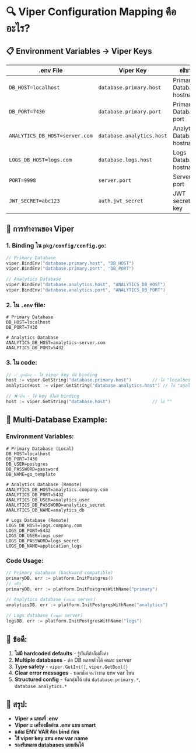 # 🔍 Viper Configuration Mapping คืออะไร?

## 📋 Environment Variables → Viper Keys

| .env File | Viper Key | อธิบาย |
|-----------|-----------|---------|
| `DB_HOST=localhost` | `database.primary.host` | Primary Database hostname |
| `DB_PORT=7430` | `database.primary.port` | Primary Database port |
| `ANALYTICS_DB_HOST=server.com` | `database.analytics.host` | Analytics Database hostname |
| `LOGS_DB_HOST=logs.com` | `database.logs.host` | Logs Database hostname |
| `PORT=9998` | `server.port` | Server port |
| `JWT_SECRET=abc123` | `auth.jwt_secret` | JWT secret key |

## 🔧 การทำงานของ Viper

### 1. Binding ใน `pkg/config/config.go`:
```go
// Primary Database
viper.BindEnv("database.primary.host", "DB_HOST")
viper.BindEnv("database.primary.port", "DB_PORT")

// Analytics Database  
viper.BindEnv("database.analytics.host", "ANALYTICS_DB_HOST")
viper.BindEnv("database.analytics.port", "ANALYTICS_DB_PORT")
```

### 2. ใน `.env` file:
```env
# Primary Database
DB_HOST=localhost
DB_PORT=7430

# Analytics Database
ANALYTICS_DB_HOST=analytics-server.com
ANALYTICS_DB_PORT=5432
```

### 3. ใน code:
```go
// ✅ ถูกต้อง - ใช้ viper key ที่มี binding
host := viper.GetString("database.primary.host")        // ได้ "localhost"
analyticsHost := viper.GetString("database.analytics.host") // ได้ "analytics-server.com"

// ❌ ผิด - ใช้ key ที่ไม่มี binding
host := viper.GetString("database.host")                // ได้ ""
```

## 🎯 Multi-Database Example:

### Environment Variables:
```env
# Primary Database (Local)
DB_HOST=localhost
DB_PORT=7430
DB_USER=postgres
DB_PASSWORD=password
DB_NAME=go_template

# Analytics Database (Remote)
ANALYTICS_DB_HOST=analytics.company.com
ANALYTICS_DB_PORT=5432
ANALYTICS_DB_USER=analytics_user
ANALYTICS_DB_PASSWORD=analytics_secret
ANALYTICS_DB_NAME=analytics_db

# Logs Database (Remote)
LOGS_DB_HOST=logs.company.com
LOGS_DB_PORT=5432
LOGS_DB_USER=logs_user
LOGS_DB_PASSWORD=logs_secret
LOGS_DB_NAME=application_logs
```

### Code Usage:
```go
// Primary database (backward compatible)
primaryDB, err := platform.InitPostgres()
// หรือ
primaryDB, err := platform.InitPostgresWithName("primary")

// Analytics database (คนละ server)
analyticsDB, err := platform.InitPostgresWithName("analytics")

// Logs database (คนละ server)
logsDB, err := platform.InitPostgresWithName("logs")
```

## 🚀 ข้อดี:
1. **ไม่มี hardcoded defaults** - รู้ทันทีถ้าลืมตั้งค่า
2. **Multiple databases** - ต่อ DB หลายตัวได้ คนละ server
3. **Type safety** - `viper.GetInt()`, `viper.GetBool()`
4. **Clear error messages** - บอกชัดเจนว่าขาด env var ไหน
5. **Structured config** - จัดกลุ่มได้ เช่น `database.primary.*`, `database.analytics.*`

## 📝 สรุป:
- **Viper ≠ แทนที่ .env**
- **Viper = เครื่องมืออ่าน .env แบบ smart**
- **แต่ละ ENV VAR ต้อง bind ก่อน**
- **ใช้ viper key แทน env var name**
- **รองรับหลาย databases แยกกันได้**
